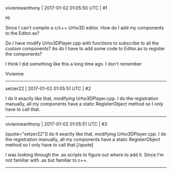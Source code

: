 vivienneanthony | 2017-01-02 01:05:50 UTC | #1

Hi

Since I can't compile a c/c++ Urho3D editor. How do I add my components to the Editor.as?

Do I have modify Urho3DPlayer.cpp with functions to subscribe to all the custom components? As do I have to add some code to Editor.as to register the components?

I think I did something like this a long time ago. I don't remember

Vivienne

-------------------------

setzer22 | 2017-01-02 01:05:51 UTC | #2

I do it exactly like that, modifying Urho3DPlayer.cpp. I do the registration manually, all my components have a static RegisterObject method so I only have to call that.

-------------------------

vivienneanthony | 2017-01-02 01:05:51 UTC | #3

[quote="setzer22"]I do it exactly like that, modifying Urho3DPlayer.cpp. I do the registration manually, all my components have a static RegisterObject method so I only have to call that.[/quote]


I was looking through the .as scripts to figure out where to add it. Since I'm not familiar with .as but familiar to c++.

-------------------------

